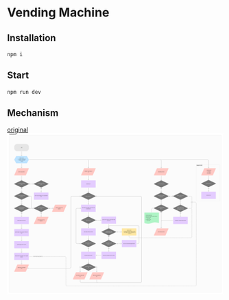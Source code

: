 # Vending Machine

## Installation

```
npm i
```

## Start

```
npm run dev
```

## Mechanism

[original](https://www.figma.com/board/DxB3BAjM4wEgMJ6nk7VnUw/Welcome-to-FigJam?node-id=1-323&t=pxEO4J65MpdcUzdN-1)
<img src="./vending-machine-mechanism.png">
